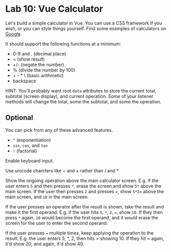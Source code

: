 # Lab 10: Vue Calculator

Let's build a simple calculator in Vue. You can use a CSS framework if you wish, or you can style things yourself. Find some examples of calculators on [Google](https://www.google.com/search?q=calculator+screenshot&rlz=1C1CHBF_enUS752US752&source=lnms&tbm=isch&sa=X&ved=0ahUKEwie2JG15M3WAhUQ-mMKHUdsCnkQ_AUICigB&biw=1536&bih=772&dpr=1.25).

It should support the following functions at a minimum:

- 0-9 and . (decimal place)
- = (show result)
- +/- (negate the number)
- % (divide the number by 100)
- \+ \- \* \\ (basic arithmetic)
- backspace

HINT: You'll probably want root `data` attributes to store the current total, subtotal (screen display), and current operation. Some of your listener methods will change the total, some the subtotal, and some the operation.

## Optional

You can pick from any of these advanced features.

- `^` (exponentiation)
- `sin`, `cos`, and `tan`
- `!` (factorial)

Enable keyboard input.

Use unicode charcters like ÷ and × rather than / and *

Show the ongoing operation above the main calculator screen. E.g. if the user enters `5` and then presses `*`, erase the screen and show `5*` above the main screen. If the user then presses `2` and presses `=`, show `5*2=` above the main screen, and `10` in the main screen.

If the user presses an operator after the result is shown, take the result and make it the first operand. E.g. if the user hits `5`, `*`, `2`, `=`, show `10`. If they then press `*` again, `10` would become the first operand, and it would erase the screen for the user to enter the second operand.

If the user presses `=` multiple times, keep applying the operation to the result. E.g. the user enters 5, *, 2, then hits = showing 10. If they hit = again, it'd show 20, and again, it'd show 40.

